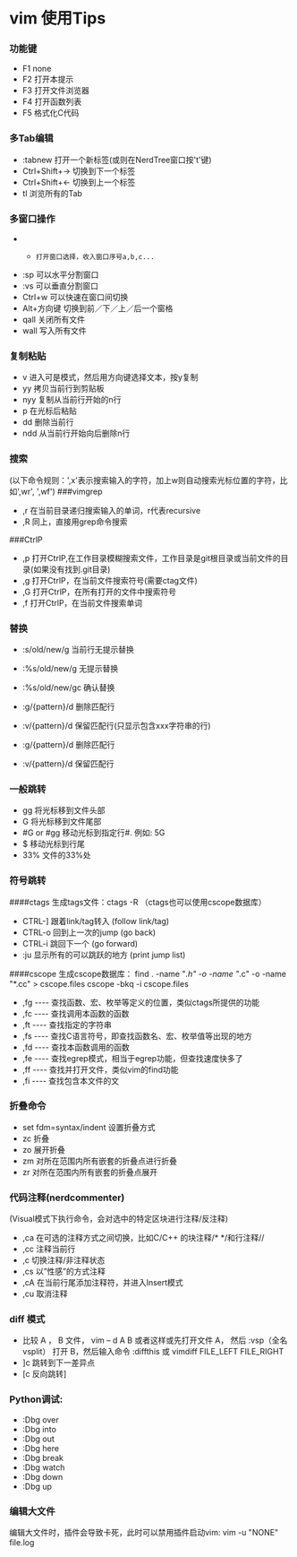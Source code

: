 # vim 使用Tips

### 功能键
- F1 none
- F2 打开本提示
- F3 打开文件浏览器
- F4 打开函数列表
- F5 格式化C代码

### 多Tab编辑
- :tabnew <file>	打开一个新标签(或则在NerdTree窗口按't'键)
- Ctrl+Shift+→		切换到下一个标签
- Ctrl+Shift+←		切换到上一个标签
- tl			浏览所有的Tab

### 多窗口操作
- -		打开窗口选择，收入窗口序号a,b,c...
- :sp <file>	可以水平分割窗口
- :vs <file>	可以垂直分割窗口
- Ctrl+w	可以快速在窗口间切换
- Alt+方向键	切换到前／下／上／后一个窗格
- qall		关闭所有文件
- wall		写入所有文件

### 复制粘贴
- v	进入可是模式，然后用方向键选择文本，按y复制
- yy	拷贝当前行到剪贴板
- nyy	复制从当前行开始的n行
- p	在光标后粘贴
- dd	删除当前行
- ndd	从当前行开始向后删除n行

### 搜索
(以下命令规则：',x'表示搜索输入的字符，加上w则自动搜索光标位置的字符，比如',wr', ',wf')
###vimgrep
- ,r	在当前目录递归搜索输入的单词，r代表recursive
- ,R	同上，直接用grep命令搜索

###CtrlP
- ,p	打开CtrlP,在工作目录模糊搜索文件，工作目录是git根目录或当前文件的目录(如果没有找到.git目录)
- ,g	打开CtrlP，在当前文件搜索符号(需要ctag文件)
- ,G	打开CtrlP，在所有打开的文件中搜索符号
- ,f	打开CtrlP，在当前文件搜索单词

### 替换
- :s/old/new/g		当前行无提示替换
- :%s/old/new/g		无提示替换
- :%s/old/new/gc	确认替换
- :g/{pattern}/d	删除匹配行
- :v/{pattern}/d	保留匹配行(只显示包含xxx字符串的行)

- :g/{pattern}/d	删除匹配行
- :v/{pattern}/d	保留匹配行

### 一般跳转
- gg		将光标移到文件头部
- G		将光标移到文件尾部
- #G or #gg	移动光标到指定行#. 例如: 5G
- $		移动光标到行尾
- 33%		文件的33%处

### 符号跳转
####ctags
生成tags文件：ctags -R （ctags也可以使用cscope数据库）
- CTRL-]	跟着link/tag转入 (follow link/tag)
- CTRL-o	回到上一次的jump (go back)
- CTRL-i	跳回下一个 (go forward)
- :ju		显示所有的可以跳跃的地方 (print jump list)

####cscope
生成cscope数据库：
find . -name "*.h" -o -name "*.c" -o -name "*.cc" > cscope.files
cscope -bkq -i cscope.files
- ,fg ---- 查找函数、宏、枚举等定义的位置，类似ctags所提供的功能
- ,fc ---- 查找调用本函数的函数
- ,ft ---- 查找指定的字符串
- ,fs ---- 查找C语言符号，即查找函数名、宏、枚举值等出现的地方
- ,fd ---- 查找本函数调用的函数
- ,fe ---- 查找egrep模式，相当于egrep功能，但查找速度快多了
- ,ff ---- 查找并打开文件，类似vim的find功能
- ,fi ---- 查找包含本文件的文

### 折叠命令
- set fdm=syntax/indent	设置折叠方式
- zc			折叠
- zo			展开折叠
- zm			对所在范围内所有嵌套的折叠点进行折叠
- zr			对所在范围内所有嵌套的折叠点展开

### 代码注释(nerdcommenter)
(Visual模式下执行命令，会对选中的特定区块进行注释/反注释)
- ,ca		在可选的注释方式之间切换，比如C/C++ 的块注释/* */和行注释//
- ,cc		注释当前行
- ,c		切换注释/非注释状态
- ,cs		以”性感”的方式注释
- ,cA		在当前行尾添加注释符，并进入Insert模式
- ,cu		取消注释

### diff 模式
- 比较 A ， B 文件， vim – d A B 或者这样或先打开文件 A，
  然后 :vsp（全名vsplit） 打开 B，然后输入命令 :diffthis
  或 vimdiff   FILE_LEFT FILE_RIGHT
- ]c 跳转到下一差异点
- [c 反向跳转]

### Python调试:
- :Dbg over
- :Dbg into
- :Dbg out
- :Dbg here
- :Dbg break
- :Dbg watch
- :Dbg down
- :Dbg up

### 编辑大文件
编辑大文件时，插件会导致卡死，此时可以禁用插件启动vim: vim -u "NONE" file.log
